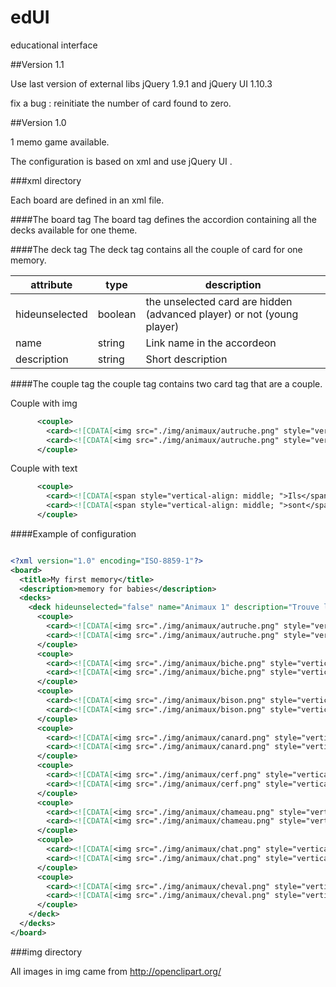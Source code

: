 edUI
====

educational interface

##Version 1.1

Use last version of external libs jQuery 1.9.1 and jQuery UI 1.10.3

fix a bug : reinitiate the number of card found to zero.

##Version 1.0

1 memo game available.

The configuration is based on xml and use jQuery UI .


###xml directory

Each board are defined in an xml file.


####The board tag
The board tag defines the accordion containing all the decks available for one theme.

####The deck tag 
The deck tag contains all the couple of card for one memory.

|attribute|type|description
|---|---|---|
|hideunselected|boolean|the unselected card are hidden (advanced player) or not (young player)|
|name|string|Link name in the accordeon|
|description|string|Short description|


####The couple tag
the couple tag contains two card tag that are a couple.

Couple with img

```xml
      <couple>
        <card><![CDATA[<img src="./img/animaux/autruche.png" style="vertical-align: middle; ">]]></card>
        <card><![CDATA[<img src="./img/animaux/autruche.png" style="vertical-align: middle; ">]]></card>
      </couple>
``` 

Couple with text

```xml
      <couple>
        <card><![CDATA[<span style="vertical-align: middle; ">Ils</span>]]></card>
        <card><![CDATA[<span style="vertical-align: middle; ">sont</span>]]></card>
      </couple>
```



####Example of configuration
```xml

<?xml version="1.0" encoding="ISO-8859-1"?>
<board>
  <title>My first memory</title>
  <description>memory for babies</description>
  <decks>
    <deck hideunselected="false" name="Animaux 1" description="Trouve les deux images d'animaux identiques">
      <couple>
        <card><![CDATA[<img src="./img/animaux/autruche.png" style="vertical-align: middle; ">]]></card>
        <card><![CDATA[<img src="./img/animaux/autruche.png" style="vertical-align: middle; ">]]></card>
      </couple>
      <couple>
        <card><![CDATA[<img src="./img/animaux/biche.png" style="vertical-align: middle; ">]]></card>
        <card><![CDATA[<img src="./img/animaux/biche.png" style="vertical-align: middle; ">]]></card>
      </couple>
      <couple>
        <card><![CDATA[<img src="./img/animaux/bison.png" style="vertical-align: middle; ">]]></card>
        <card><![CDATA[<img src="./img/animaux/bison.png" style="vertical-align: middle; ">]]></card>
      </couple>
      <couple>
        <card><![CDATA[<img src="./img/animaux/canard.png" style="vertical-align: middle; ">]]></card>
        <card><![CDATA[<img src="./img/animaux/canard.png" style="vertical-align: middle; ">]]></card>
      </couple>
      <couple>
        <card><![CDATA[<img src="./img/animaux/cerf.png" style="vertical-align: middle; ">]]></card>
        <card><![CDATA[<img src="./img/animaux/cerf.png" style="vertical-align: middle; ">]]></card>
      </couple>
      <couple>
        <card><![CDATA[<img src="./img/animaux/chameau.png" style="vertical-align: middle; ">]]></card>
        <card><![CDATA[<img src="./img/animaux/chameau.png" style="vertical-align: middle; ">]]></card>
      </couple>
      <couple>
        <card><![CDATA[<img src="./img/animaux/chat.png" style="vertical-align: middle; ">]]></card>
        <card><![CDATA[<img src="./img/animaux/chat.png" style="vertical-align: middle; ">]]></card>
      </couple>
      <couple>
        <card><![CDATA[<img src="./img/animaux/cheval.png" style="vertical-align: middle; ">]]></card>
        <card><![CDATA[<img src="./img/animaux/cheval.png" style="vertical-align: middle; ">]]></card>
      </couple>
    </deck>
  </decks>
</board>
```

###img directory

All images in img came from http://openclipart.org/


